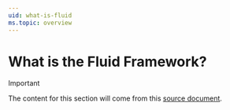 ```yaml
---
uid: what-is-fluid
ms.topic: overview
---
```


# What is the Fluid Framework?

> [!IMPORTANT]
> The content for this section will come from this [source document][1].

[1]: https://microsoft.sharepoint.com/:w:/t/Prague/ESoVbMxYtoJKp1CqUUsycjYBuURKe1x3Bwgp4_2yCzrH3A?e=KeWZQd
